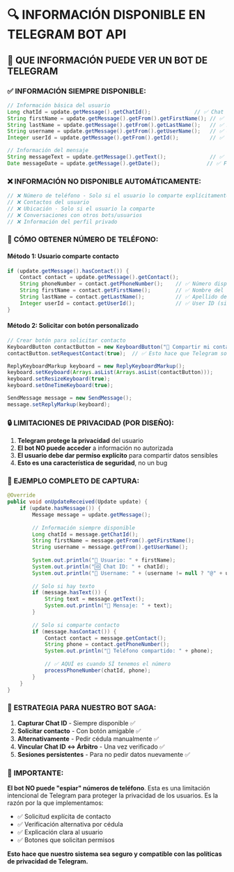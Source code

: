 # 🔍 INFORMACIÓN DISPONIBLE EN TELEGRAM BOT API

## 📱 **QUE INFORMACIÓN PUEDE VER UN BOT DE TELEGRAM**

### ✅ **INFORMACIÓN SIEMPRE DISPONIBLE:**
```java
// Información básica del usuario
Long chatId = update.getMessage().getChatId();              // ✅ Chat ID único
String firstName = update.getMessage().getFrom().getFirstName(); // ✅ Nombre
String lastName = update.getMessage().getFrom().getLastName();   // ✅ Apellido (si está configurado)
String username = update.getMessage().getFrom().getUserName();   // ✅ @username (si es público)
Integer userId = update.getMessage().getFrom().getId();          // ✅ User ID de Telegram

// Información del mensaje
String messageText = update.getMessage().getText();              // ✅ Texto del mensaje
Date messageDate = update.getMessage().getDate();               // ✅ Fecha del mensaje
```

### ❌ **INFORMACIÓN NO DISPONIBLE AUTOMÁTICAMENTE:**
```java
// ❌ Número de teléfono - Solo si el usuario lo comparte explícitamente
// ❌ Contactos del usuario
// ❌ Ubicación - Solo si el usuario la comparte
// ❌ Conversaciones con otros bots/usuarios
// ❌ Información del perfil privado
```

### 📱 **CÓMO OBTENER NÚMERO DE TELÉFONO:**

#### **Método 1: Usuario comparte contacto**
```java
if (update.getMessage().hasContact()) {
    Contact contact = update.getMessage().getContact();
    String phoneNumber = contact.getPhoneNumber();    // ✅ Número disponible
    String firstName = contact.getFirstName();        // ✅ Nombre del contacto
    String lastName = contact.getLastName();          // ✅ Apellido del contacto
    Integer userId = contact.getUserId();             // ✅ User ID (si es el mismo usuario)
}
```

#### **Método 2: Solicitar con botón personalizado**
```java
// Crear botón para solicitar contacto
KeyboardButton contactButton = new KeyboardButton("📱 Compartir mi contacto");
contactButton.setRequestContact(true);  // ✅ Esto hace que Telegram solicite permiso

ReplyKeyboardMarkup keyboard = new ReplyKeyboardMarkup();
keyboard.setKeyboard(Arrays.asList(Arrays.asList(contactButton)));
keyboard.setResizeKeyboard(true);
keyboard.setOneTimeKeyboard(true);

SendMessage message = new SendMessage();
message.setReplyMarkup(keyboard);
```

### 🔒 **LIMITACIONES DE PRIVACIDAD (POR DISEÑO):**

1. **Telegram protege la privacidad** del usuario
2. **El bot NO puede acceder** a información no autorizada
3. **El usuario debe dar permiso explícito** para compartir datos sensibles
4. **Esto es una característica de seguridad**, no un bug

### 🧪 **EJEMPLO COMPLETO DE CAPTURA:**

```java
@Override
public void onUpdateReceived(Update update) {
    if (update.hasMessage()) {
        Message message = update.getMessage();
        
        // Información siempre disponible
        Long chatId = message.getChatId();
        String firstName = message.getFrom().getFirstName();
        String username = message.getFrom().getUserName();
        
        System.out.println("👤 Usuario: " + firstName);
        System.out.println("🆔 Chat ID: " + chatId);
        System.out.println("📝 Username: " + (username != null ? "@" + username : "No público"));
        
        // Solo si hay texto
        if (message.hasText()) {
            String text = message.getText();
            System.out.println("💬 Mensaje: " + text);
        }
        
        // Solo si comparte contacto
        if (message.hasContact()) {
            Contact contact = message.getContact();
            String phone = contact.getPhoneNumber();
            System.out.println("📱 Teléfono compartido: " + phone);
            
            // ✅ AQUÍ es cuando SÍ tenemos el número
            processPhoneNumber(chatId, phone);
        }
    }
}
```

### 🎯 **ESTRATEGIA PARA NUESTRO BOT SAGA:**

1. **Capturar Chat ID** - Siempre disponible ✅
2. **Solicitar contacto** - Con botón amigable ✅  
3. **Alternativamente** - Pedir cédula manualmente ✅
4. **Vincular Chat ID ↔ Árbitro** - Una vez verificado ✅
5. **Sesiones persistentes** - Para no pedir datos nuevamente ✅

### 🚨 **IMPORTANTE:**

**El bot NO puede "espiar" números de teléfono**. Esta es una limitación intencional de Telegram para proteger la privacidad de los usuarios. Es la razón por la que implementamos:

- ✅ Solicitud explícita de contacto
- ✅ Verificación alternativa por cédula  
- ✅ Explicación clara al usuario
- ✅ Botones que solicitan permisos

**Esto hace que nuestro sistema sea seguro y compatible con las políticas de privacidad de Telegram.**
